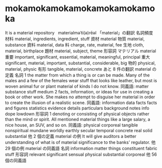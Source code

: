 # mokamokamokamokamokamokamoka
It is a material repository   materialməˈti(ə)rēəl 「material」の翻訳 名詞頻度 材料 material, ingredients, ingredient, stuff 資材 material 物質 material, substance 資料 material, data 料 charge, rate, material, fee 生地 cloth, material, birthplace 題材 material, subject, theme 形容詞 マテリアル material 重要 important, significant, essential, material, meaningful, principal 重大 significant, material, important, substantial, considerable, big 物的 physical, material, physic 有形 tangible, material, concrete あと 8 件の翻訳 material の定義 名詞 1 the matter from which a thing is or can be made. Many of the males and a few of the females wear stuff that looks like leather, but most is woven animal fur or plant material of kinds I do not know. 同義語: matter substance stuff medium 2 facts, information, or ideas for use in creating a book or other work. She makes no attempt to disguise her material in order to create the illusion of a realistic scene. 同義語: information data facts facts and figures statistics evidence details particulars background notes info dope lowdown 形容詞 1 denoting or consisting of physical objects rather than the mind or spirit. All mentioned material things like a large salary, a nice house, an SUV, and so on. 同義語: physical corporeal tangible nonspiritual mundane worldly earthly secular temporal concrete real solid substantial 他 2 個の定義 material の例 It will give auditors a better understanding of what is of material significance to the banks' regulator. 他 29 個の例 material の同義語 名詞 information matter things constituent fabric stuff 形容詞 relevant significant sensual physical substantial corporeal 他 56 個の同義語
